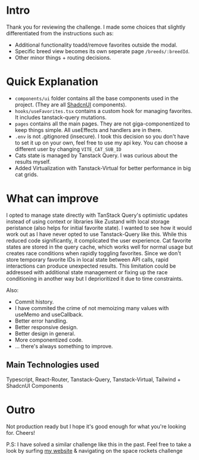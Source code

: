 # Intro

Thank you for reviewing the challenge. I made some choices that slightly differentiated from the instructions such as:

- Additional functionality toadd/remove favorites outside the modal.
- Specific breed view becomes its own seperate page `/breeds/:breedId`.
- Other minor things + routing decisions.

# Quick Explanation

- `components/ui` folder contains all the base components used in the project. (They are all [ShadcnUI](https://ui.shadcn.com/) components).
- `hooks/useFavorites.tsx` contains a custom hook for managing favorites. It includes tanstack-query mutations.
- `pages` contains all the main pages. They are not giga-componentized to keep things simple. All useEffects and handlers are in there.
- `.env` is not .gitignored (insecure). I took this decision so you don't have to set it up on your own, feel free to use my api key. You can choose a different user by changing `VITE_CAT_SUB_ID`
- Cats state is managed by Tanstack Query. I was curious about the results myself.
- Added Virtualization with Tanstack-Virtual for better performance in big cat grids.

# What can improve

I opted to manage state directly with TanStack Query's optimistic updates instead of using context or libraries like Zustand with local storage peristance (also helps for initial favorite state). I wanted to see how it would work out as I have never opted to use Tanstack-Query like this. While this reduced code significantly, it complicated the user experience. Cat favorite states are stored in the query cache, which works well for normal usage but creates race conditions when rapidly toggling favorites. Since we don't store temporary favorite IDs in local state between API calls, rapid interactions can produce unexpected results. This limitation could be addressed with additional state management or fixing up the race conditioning in another way but I deprioritized it due to time constraints.

Also:

- Commit history.
- I have commited the crime of not memoizing many values with useMemo and useCallback.
- Better error handling.
- Better responsive design.
- Better design in general.
- More componentized code.
- ... there's always something to improve.

## Main Technologies used

Typescript, React-Router, Tanstack-Query, Tanstack-Virtual, Tailwind + ShadcnUI Components

# Outro

Not production ready but I hope it's good enough for what you're looking for. Cheers!

P.S: I have solved a similar challenge like this in the past. Feel free to take a look by surfing [my website](https://www.avgoustis.dev/terminal/) & navigating on the space rockets challenge
